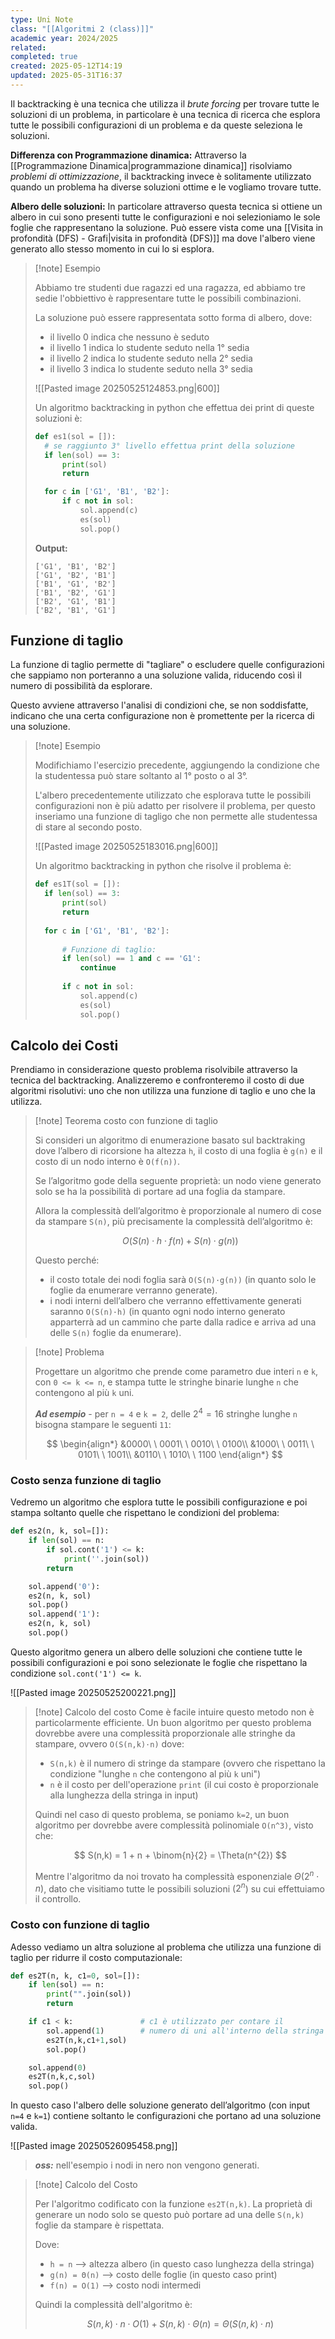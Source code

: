```yaml
---
type: Uni Note
class: "[[Algoritmi 2 (class)]]"
academic year: 2024/2025
related: 
completed: true
created: 2025-05-12T14:19
updated: 2025-05-31T16:37
---
```

Il backtracking è una tecnica che utilizza il *brute forcing* per trovare tutte le soluzioni di un problema, in particolare è una tecnica di ricerca che esplora tutte le possibili configurazioni di un problema e da queste seleziona le soluzioni.

**Differenza con Programmazione dinamica:** Attraverso la [[Programmazione Dinamica|programmazione dinamica]] risolviamo *problemi di ottimizzazione*, il backtracking invece è solitamente utilizzato quando un problema ha diverse soluzioni ottime e le vogliamo trovare tutte.

**Albero delle soluzioni:** In particolare attraverso questa tecnica si ottiene un albero in cui sono presenti tutte le configurazioni e noi selezioniamo le sole foglie che rappresentano la soluzione. Può essere vista come una [[Visita in profondità (DFS) - Grafi|visita in profondità (DFS)]] ma dove l'albero viene generato allo stesso momento in cui lo si esplora.

>[!note] Esempio
>
>Abbiamo tre studenti due ragazzi ed una ragazza, ed abbiamo tre sedie l'obbiettivo è rappresentare tutte le possibili combinazioni.
>
>La soluzione può essere rappresentata sotto forma di albero, dove:
>- il livello 0 indica che nessuno è seduto
>- il livello 1 indica lo studente seduto nella 1° sedia
>- il livello 2 indica lo studente seduto nella 2° sedia
>- il livello 3 indica lo studente seduto nella 3° sedia
>
>![[Pasted image 20250525124853.png|600]]
>
>Un algoritmo backtracking in python che effettua dei print di queste soluzioni è:
>
>```python
>def es1(sol = []):
>	# se raggiunto 3° livello effettua print della soluzione
>	if len(sol) == 3: 
>		print(sol)
>		return
>
>	for c in ['G1', 'B1', 'B2']:
>		if c not in sol:
>			sol.append(c)
>			es(sol)
>			sol.pop()
>```
>**Output:**
>
>```
>['G1', 'B1', 'B2']
>['G1', 'B2', 'B1']
>['B1', 'G1', 'B2']
>['B1', 'B2', 'G1']
>['B2', 'G1', 'B1']
>['B2', 'B1', 'G1']
>```

## Funzione di taglio

La funzione di taglio permette di "tagliare" o escludere quelle configurazioni che sappiamo non porteranno a una soluzione valida, riducendo così il numero di possibilità da esplorare.

Questo avviene attraverso l'analisi di condizioni che, se non soddisfatte, indicano che una certa configurazione non è promettente per la ricerca di una soluzione.

>[!note] Esempio
>
>Modifichiamo l'esercizio precedente, aggiungendo la condizione che la studentessa può stare soltanto al 1° posto o al 3°.
>
>L'albero precedentemente utilizzato che esplorava tutte le possibili configurazioni non è più adatto per risolvere il problema, per questo inseriamo una funzione di tagligo che non permette alle studentessa di stare al secondo posto.
>
>![[Pasted image 20250525183016.png|600]]
>
>Un algoritmo backtracking in python che risolve il problema è:
>
>```python
>def es1T(sol = []):
>	if len(sol) == 3: 
>	    print(sol)
>	    return
>	
>	for c in ['G1', 'B1', 'B2']:	    
>	    
>	    # Funzione di taglio:
>	    if len(sol) == 1 and c == 'G1':
>	        continue
>	    
>	    if c not in sol:
>	        sol.append(c)
>	        es(sol)
>	        sol.pop()
>```

## Calcolo dei Costi

Prendiamo in considerazione questo problema risolvibile attraverso la tecnica del backtracking. Analizzeremo e confronteremo il costo di due algoritmi risolutivi: uno che non utilizza una funzione di taglio e uno che la utilizza.

>[!note] Teorema costo con funzione di taglio
>
>Si consideri un algoritmo di enumerazione basato sul backtraking dove l’albero di ricorsione ha altezza `h`, il costo di una foglia è `g(n)` e il costo di un nodo interno è `O(f(n))`.
>
>Se l’algoritmo gode della seguente proprietà: un nodo viene generato solo se ha la possibilità di portare ad una foglia da stampare.
>
>Allora la complessità dell’algoritmo è proporzionale al numero di cose da stampare `S(n)`, più precisamente la complessità dell’algoritmo è:
>
>$$
>O \big(S(n) \cdot  h \cdot  f (n) + S(n) \cdot  g(n)\big)
>$$
>
>Questo perché:
>- il costo totale dei nodi foglia sarà `O(S(n)·g(n))` (in quanto solo le foglie da enumerare verranno generate).
>- i nodi interni dell’albero che verranno effettivamente generati saranno `O(S(n)·h)` (in quanto ogni nodo interno generato apparterrà ad un cammino che parte dalla radice e arriva ad una delle `S(n)` foglie da enumerare).
 
>[!note] Problema
>
>Progettare un algoritmo che prende come parametro due interi `n` e `k`, con `0 <= k <= n`, e stampa tutte le stringhe binarie lunghe `n` che contengono al più `k` uni.
>
>***Ad esempio*** - per `n = 4` e `k = 2`, delle $2^{4} = 16$  stringhe lunghe `n` bisogna stampare le seguenti `11`:
>
>$$
>\begin{align*}
>&0000\ \ 0001\ \ 0010\ \ 0100\\ 
>&1000\ \ 0011\ \ 0101\ \ 1001\\ 
>&0110\ \ 1010\ \ 1100
>\end{align*}
>$$

### Costo senza funzione di taglio

Vedremo un algoritmo che esplora tutte le possibili configurazione e poi stampa soltanto quelle che rispettano le condizioni del problema:

```python
def es2(n, k, sol=[]):
	if len(sol) == n:
		if sol.cont('1') <= k:
			print(''.join(sol))
		return

	sol.append('0'):
	es2(n, k, sol)
	sol.pop()
	sol.append('1'):
	es2(n, k, sol)
	sol.pop()
``` 

Questo algoritmo genera un albero delle soluzioni che contiene tutte le possibili configurazioni e poi sono selezionate le foglie che rispettano la condizione `sol.cont('1') <= k`.

![[Pasted image 20250525200221.png]]


>[!note] Calcolo del costo
>Come è facile intuire questo metodo non è particolarmente efficiente. Un buon algoritmo per questo problema dovrebbe avere una complessità proporzionale alle stringhe da stampare, ovvero `O(S(n,k)⋅n)` dove:
>- `S(n,k)` è il numero di stringe da stampare (ovvero che rispettano la condizione "lunghe `n` che contengono al più `k` uni")
>- `n` è il costo per dell'operazione `print` (il cui costo è proporzionale alla lunghezza della stringa in input)
>
>Quindi nel caso di questo problema, se poniamo `k=2`, un buon algoritmo per dovrebbe avere complessità polinomiale `O(n^3)`, visto che:
>
>$$
>S(n,k) = 1 + n + \binom{n}{2} = \Theta(n^{2}) 
>$$
>
>Mentre l'algoritmo da noi trovato ha complessità esponenziale $\Theta(2^{n} \cdot n)$, dato che visitiamo tutte le possibili soluzioni ($2^{n}$) su cui effettuiamo il controllo.

### Costo con funzione di taglio

Adesso vediamo un altra soluzione al problema che utilizza una funzione di taglio per ridurre il costo computazionale:

```python
def es2T(n, k, c1=0, sol=[]):
	if len(sol) == n:
		print("".join(sol))
		return

	if c1 < k:               # c1 è utilizzato per contare il
		sol.append(1)        # numero di uni all'interno della stringa
		es2T(n,k,c1+1,sol)
		sol.pop()

	sol.append(0)
	es2T(n,k,c,sol)
	sol.pop()
```

In questo caso l'albero delle soluzione generato dell’algoritmo (con input `n=4` e `k=1`) contiene soltanto le configurazioni che portano ad una soluzione valida.

![[Pasted image 20250526095458.png]]

>***oss:*** nell'esempio i nodi in nero non vengono generati.

>[!note] Calcolo del Costo
>
>Per l'algoritmo codificato con la funzione `es2T(n,k)`. La proprietà di generare un nodo solo se questo può portare ad una delle `S(n,k)` foglie da stampare è rispettata.
>
>Dove:
>- `h = n` --> altezza albero (in questo caso lunghezza della stringa)
>- `g(n) = Θ(n)` --> costo delle foglie (in questo caso print)
>- `f(n) = O(1)` --> costo nodi intermedi 
> 
>Quindi la complessità dell'algoritmo è:
>
>$$
>S(n,k) \cdot  n \cdot O(1) + S(n,k) \cdot  \Theta(n) = \Theta(S(n,k) \cdot n)
>$$